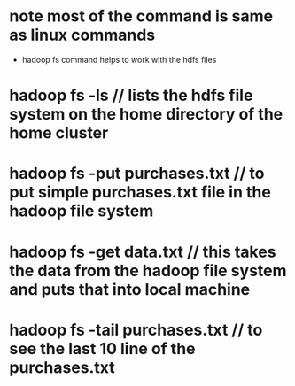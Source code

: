 # note most of the command is same as linux commands
* hadoop fs command helps to work with the hdfs files


# hadoop fs -ls   // lists the hdfs file system on the home directory of the home cluster


# hadoop fs -put purchases.txt   // to put simple purchases.txt file in the hadoop file system

# hadoop fs -get data.txt   // this takes the data from the hadoop file system and puts that into local machine

# hadoop fs -tail purchases.txt // to see the last 10 line of the purchases.txt

